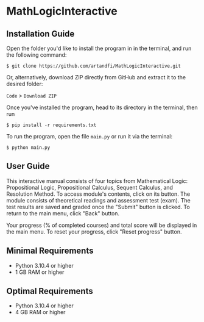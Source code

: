# MathLogicInteractive

## Installation Guide
Open the folder you'd like to install the program in in the terminal, and run the following command:

``$ git clone https://github.com/artandfi/MathLogicInteractive.git``

Or, alternatively, download ZIP directly from GitHub and extract it to the desired folder:

``Code`` > ``Download ZIP``

Once you've installed the program, head to its directory in the terminal, then run

``$ pip install -r requirements.txt``

To run the program, open the file ``main.py`` or run it via the terminal:

``$ python main.py``

## User Guide
This interactive manual consists of four topics from Mathematical Logic: Propositional Logic, Propositional Calculus, Sequent Calculus, and Resolution Method.
To access module's contents, click on its button. The module consists of theoretical readings and assessment test (exam).
The test results are saved and graded once the "Submit" button is clicked. To return to the main menu, click "Back" button.

Your progress (% of completed courses) and total score will be displayed in the main menu. To reset your progress, click "Reset progress" button.

## Minimal Requirements
* Python 3.10.4 or higher
* 1 GB RAM or higher

## Optimal Requirements
* Python 3.10.4 or higher
* 4 GB RAM or higher
